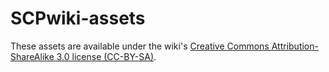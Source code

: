 # SCPwiki-assets
These assets are available under the wiki's [Creative Commons Attribution-ShareAlike 3.0 license (CC-BY-SA)](https://creativecommons.org/licenses/by-sa/3.0/).
